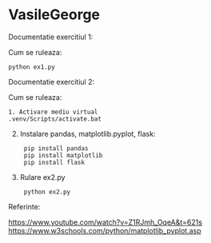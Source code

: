 # VasileGeorge

Documentatie exercitiul 1:

  Cum se ruleaza:
    
    python ex1.py
    
        
Documentatie exercitiul 2:
  
  Cum se ruleaza:
    
    1. Activare mediu virtual
    .venv/Scripts/activate.bat

2. Instalare pandas, matplotlib.pyplot, flask:

        pip install pandas
        pip install matplotlib
        pip install flask

3. Rulare ex2.py

        python ex2.py

Referinte:

  https://www.youtube.com/watch?v=Z1RJmh_OqeA&t=621s
  https://www.w3schools.com/python/matplotlib_pyplot.asp

